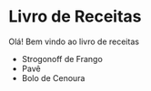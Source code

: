 # Livro de Receitas 

Olá! Bem vindo ao livro de receitas

- Strogonoff de Frango
- Pavê
- Bolo de Cenoura
